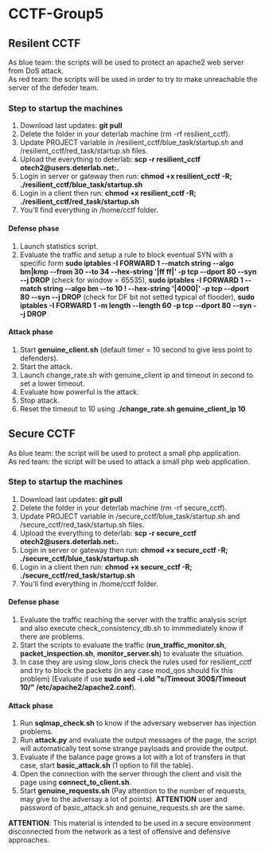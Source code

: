 # CCTF-Group5

## Resilent CCTF
As blue team: the scripts will be used to protect an apache2 web server from DoS attack.  
As red team: the scripts will be used in order to try to make unreachable the server of the defeder team.

### Step to startup the machines
1) Download last updates: **git pull**  
2) Delete the folder in your deterlab machine (rm -rf resilient_cctf).  
3) Update PROJECT variable in /resilient_cctf/blue_task/startup.sh and /resilient_cctf/red_task/startup.sh files.  
4) Upload the everything to deterlab: **scp -r resilient_cctf otech2<id>@users.deterlab.net:.**  
5) Login in server or gateway then run: **chmod +x resilient_cctf -R; ./resilient_cctf/blue_task/startup.sh**  
6) Login in a client then run: **chmod +x resilient_cctf -R; ./resilient_cctf/red_task/startup.sh**  
7) You'll find everything in /home/cctf folder.  

#### Defense phase
1) Launch statistics script.
2) Evaluate the traffic and setup a rule to block eventual SYN with a specific form **sudo iptables -I FORWARD 1 --match string --algo bm|kmp --from 30 --to 34 --hex-string '|ff ff|' -p tcp --dport 80 --syn --j DROP** (check for window = 65535), **sudo iptables -I FORWARD 1 --match string --algo bm --to 10 ! --hex-string '|4000|' -p  tcp --dport 80 --syn --j DROP** (check for DF bit not setted typical of flooder), **sudo iptables -I FORWARD 1 -m length --length 60 -p tcp --dport 80 --syn --j DROP**

#### Attack phase
1) Start **genuine_client.sh** (default timer = 10 second to give less point to defenders).  
2) Start the attack.  
3) Launch change_rate.sh with genuine_client ip and timeout in second to set a lower timeout.  
4) Evaluate how powerful is the attack.  
5) Stop attack.  
6) Reset the timeout to 10 using **./change_rate.sh genuine_client_ip 10**   

## Secure CCTF
As blue team: the script will be used to protect a small php application.  
As red team: the script will be used to attack a small php web application.  

### Step to startup the machines
1) Download last updates: **git pull**  
2) Delete the folder in your deterlab machine (rm -rf secure_cctf).  
3) Update PROJECT variable in /secure_cctf/blue_task/startup.sh and /secure_cctf/red_task/startup.sh files.  
4) Upload the everything to deterlab: **scp -r secure_cctf otech2<id>@users.deterlab.net:.**  
5) Login in server or gateway then run: **chmod +x secure_cctf -R; ./secure_cctf/blue_task/startup.sh**  
6) Login in a client then run: **chmod +x secure_cctf -R; ./secure_cctf/red_task/startup.sh**  
7) You'll find everything in /home/cctf folder.  

#### Defense phase
1) Evaluate the traffic reaching the server with the traffic analysis script and also execute check_consistency_db.sh to immmediately know if there are problems.  
2) Start the scripts to evaluate the traffic (**run_traffic_monitor.sh**, **packet_inspection.sh**, **monitor_server.sh**) to evaluate the situation.  
3) In case they are using slow_loris check the rules used for resilient_cctf and try to block the packets (in any case mod_qos should fix this problem) (Evaluate if use **sudo sed -i.old "s/Timeout 300$/Timeout 10/" /etc/apache2/apache2.conf**).  

#### Attack phase
1) Run **sqlmap_check.sh** to know if the adversary webserver has injection problems.  
2) Run **attack.py** and evaluate the output messages of the page, the script will automatically test some strange payloads and provide the output.  
3) Evaluate if the balance page grows a lot with a lot of transfers in that case, start **basic_attack.sh** (1 option to fill the table).  
4) Open the connection with the server through the client and visit the page using **connect_to_client.sh**.  
5) Start **genuine_requests.sh** (Pay attention to the number of requests, may give to the adversay a lot of points). **ATTENTION** user and password of basic_attack.sh and genuine_requests.sh are the same.  

**ATTENTION**: This material is intended to be used in a secure environment disconnected from the network as a test of offensive and defensive approaches.
